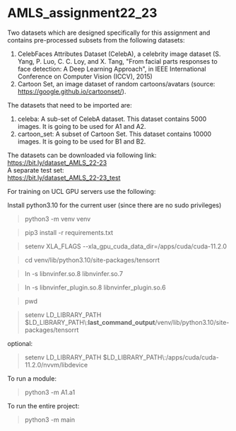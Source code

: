 # AMLS_assignment22_23  
  
Two datasets which are designed specifically for this assignment and contains pre-processed subsets from the following datasets:
1. CelebFaces Attributes Dataset (CelebA), a celebrity image dataset (S. Yang, P. Luo, C. C. Loy, and X. Tang, "From facial parts responses to face detection: A Deep Learning Approach", in IEEE International Conference on Computer Vision (ICCV), 2015)  
2. Cartoon Set, an image dataset of random cartoons/avatars (source: https://google.github.io/cartoonset/).  
  
The datasets that need to be imported are:  
1. celeba: A sub-set of CelebA dataset. This dataset contains 5000 images. It is going to be used for A1 and A2.  
2. cartoon_set: A subset of Cartoon Set. This dataset contains 10000 images. It is going to be used for B1 and B2.  
  
The datasets can be downloaded via following link:  
https://bit.ly/dataset_AMLS_22-23  
A separate test set:  
https://bit.ly/dataset_AMLS_22-23_test  
  
  
  
For training on UCL GPU servers use the following:

Install python3.10 for the current user (since there are no sudo privileges) 

> python3 -m venv venv

> pip3 install -r requirements.txt

> setenv XLA_FLAGS --xla_gpu_cuda_data_dir=/apps/cuda/cuda-11.2.0

> cd venv/lib/python3.10/site-packages/tensorrt

> ln -s libnvinfer.so.8 libnvinfer.so.7

> ln -s libnvinfer_plugin.so.8 libnvinfer_plugin.so.6

> pwd

> setenv LD_LIBRARY_PATH $LD_LIBRARY_PATH\\:**last_command_output**/venv/lib/python3.10/site-packages/tensorrt

optional: 

> setenv LD_LIBRARY_PATH $LD_LIBRARY_PATH\\:/apps/cuda/cuda-11.2.0/nvvm/libdevice

To run a module: 
> python3 -m A1.a1

To run the entire project: 
> python3 -m main
